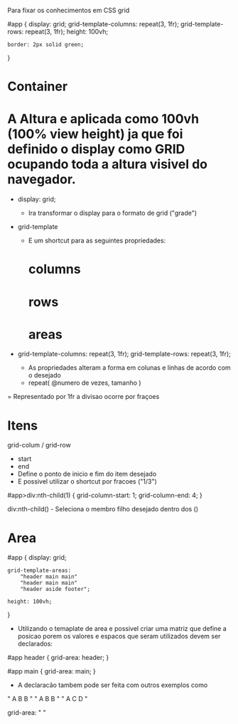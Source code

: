 Para fixar os conhecimentos em CSS grid 

#app {
    display: grid;
    grid-template-columns: repeat(3, 1fr);
    grid-template-rows: repeat(3, 1fr);
    height: 100vh;

    border: 2px solid green;
}

# Container

# A Altura e aplicada como 100vh (100% view height) ja que foi definido o display como GRID ocupando toda a altura visivel do navegador.

* display: grid; 
    - Ira transformar o display para o formato de grid ("grade")

* grid-template
    - E um shortcut para as seguintes propriedades:
        # columns
        # rows
        # areas

*  grid-template-columns: repeat(3, 1fr);
   grid-template-rows: repeat(3, 1fr);

    - As propriedades alteram a forma em colunas e linhas de acordo com o desejado
    - repeat( @numero de vezes, tamanho )

= Representado por 1fr a divisao ocorre por fraçoes

# Itens

grid-colum / grid-row
  -  start
  -  end
- Define o ponto de inicio e fim do item desejado
- E possivel utilizar o shortcut por fracoes ("1/3")

#app>div:nth-child(1) {
    grid-column-start: 1;
    grid-column-end: 4;
}

div:nth-child()
    - Seleciona o membro filho desejado dentro dos ()

# Area

#app {
    display: grid;

    grid-template-areas:
        "header main main"
        "header main main"
        "header aside footer";

    height: 100vh;
}

- Utilizando o temaplate de area e possivel criar uma matriz que define a posicao porem os valores e espacos que seram utilizados devem ser declarados:


#app header {
    grid-area: header;
}

#app main {
    grid-area: main;
}

- A declaracão tambem pode ser feita com outros exemplos como 

" A B B "
" A B B "
" A C D "

grid-area: " " 